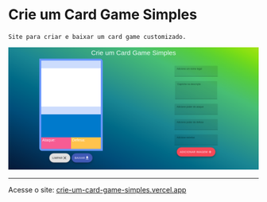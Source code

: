 # Crie um Card Game Simples

```
Site para criar e baixar um card game customizado.
```
![Primeira versão](./images/first-version.png)

******
Acesse o site: [crie-um-card-game-simples.vercel.app](https://crie-um-card-game-simples.vercel.app)
